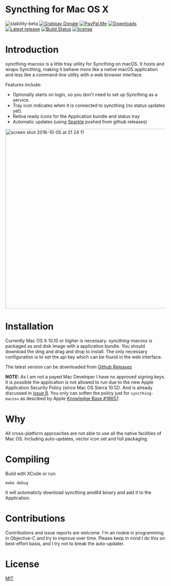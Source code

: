# Syncthing for Mac OS X

![stability-beta](https://img.shields.io/badge/stability-beta-yellow.svg)
[![Gratipay Donate](https://img.shields.io/gratipay/user/xor-gate.svg?maxAge=2592000)](https://gratipay.com/~xor-gate)
[![PayPal.Me](https://img.shields.io/badge/donate-PayPal-green.svg?style=flat)](https://paypal.me/xorgate)
[![Downloads](https://img.shields.io/github/downloads/xor-gate/syncthing-macosx/total.svg)](https://github.com/xor-gate/syncthing-macosx/releases) [![Latest release](https://img.shields.io/github/release/xor-gate/syncthing-macosx.svg)](https://github.com/xor-gate/syncthing-macosx/releases/latest) [![Build Status](https://travis-ci.org/xor-gate/syncthing-macosx.svg?branch=master)](https://travis-ci.org/xor-gate/syncthing-macosx) [![license](https://img.shields.io/github/license/mashape/apistatus.svg?maxAge=2592000)](LICENSE)

# Introduction

syncthing-macosx is a little tray utility for Syncthing on macOS. It hosts and wraps Syncthing, making it behave more like a native macOS application and less like a command-line utility with a web browser interface.

Features include:
 * Optionally starts on login, so you don't need to set up Syncthing as a service.
 * Tray icon indicates when it is connected to syncthing (no status updates yet).
 * Retina ready icons for the Application bundle and status tray
 * Automatic updates (using [Sparkle](https://sparkle-project.org) pushed from github releases)
 
<img width="562" alt="screen shot 2016-10-05 at 21 24 11" src="https://cloud.githubusercontent.com/assets/1050166/19128366/50d3a3d6-8b43-11e6-8eac-c6cc951193d3.png">

# Installation

Currently Mac OS X 10.10 or higher is necessary. syncthing-macosx is packaged as and disk image with a application bundle.
 You should download the dmg and drag and drop to install. The only necessary configuration is to set the api key which
 can be found in the web interface.

The latest version can be downloaded from [Github Releases](https://github.com/xor-gate/syncthing-macosx/releases/latest)

**NOTE:** As I am not a payed Mac Developer I have no approved signing keys. It is possible the application is not allowed
 to run due to the new Apple Application Security Policy (since Mac OS Sierra 10.12). And is already discussed in [issue 8](https://github.com/xor-gate/syncthing-macosx/issues/8#issuecomment-259662447).
 You only can soften the policy just for `syncthing-macosx` as descibed by Apple [Knowledge Base #18657](https://support.apple.com/kb/ph18657).

# Why

All cross-platform approaches are not able to use all the native facilities of Mac OS. Including auto-updates, vector icon set and full packaging.

# Compiling

Build with XCode or run:

```
make debug
```

It will automaticly download syncthing amd64 binary and add it to the Application.

# Contributions

Contributions and issue reports are welcome. I'm an rookie in programming in Objective-C and try to improve over time.
 Please keep in mind I do this on best-effort basis, and I try not to break the auto-updater.

# License

[MIT](LICENSE)

